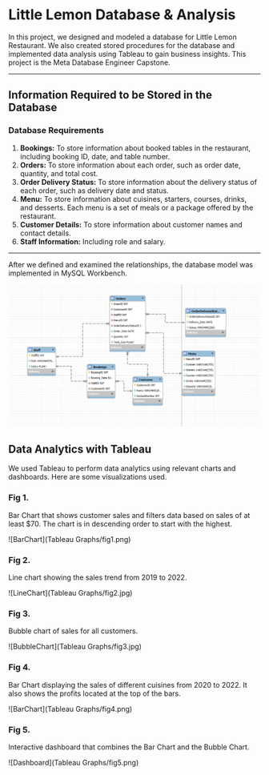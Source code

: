 # Little Lemon Database & Analysis

In this project, we designed and modeled a database for Little Lemon Restaurant. We also created stored procedures for the database and implemented data analysis using Tableau to gain business insights. This project is the Meta Database Engineer Capstone.

---

## Information Required to be Stored in the Database

### Database Requirements

1. **Bookings:** To store information about booked tables in the restaurant, including booking ID, date, and table number.
2. **Orders:** To store information about each order, such as order date, quantity, and total cost.
3. **Order Delivery Status:** To store information about the delivery status of each order, such as delivery date and status.
4. **Menu:** To store information about cuisines, starters, courses, drinks, and desserts. Each menu is a set of meals or a package offered by the restaurant.
5. **Customer Details:** To store information about customer names and contact details.
6. **Staff Information:** Including role and salary.

---

After we defined and examined the relationships, the database model was implemented in MySQL Workbench.

![Database Model](LittleLemonDbModel/db_model.png)

## Data Analytics with Tableau

We used Tableau to perform data analytics using relevant charts and dashboards. Here are some visualizations used.

### Fig 1.
Bar Chart that shows customer sales and filters data based on sales of at least $70. The chart is in descending order to start with the highest.

![BarChart](Tableau Graphs/fig1.png)

### Fig 2.
Line chart showing the sales trend from 2019 to 2022.

![LineChart](Tableau Graphs/fig2.jpg)

### Fig 3.
Bubble chart of sales for all customers.

![BubbleChart](Tableau Graphs/fig3.jpg)

### Fig 4.
Bar Chart displaying the sales of different cuisines from 2020 to 2022. It also shows the profits located at the top of the bars.

![BarChart](Tableau Graphs/fig4.png)

### Fig 5.
Interactive dashboard that combines the Bar Chart and the Bubble Chart.

![Dashboard](Tableau Graphs/fig5.png)
